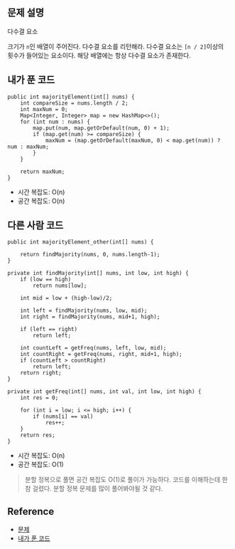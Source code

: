 ## 문제 설명
다수결 요소

크기가 ```n```인 배열이 주어진다. 다수결 요소를 리턴해라.
다수결 요소는 ```[n / 2]```이상의 횟수가 들어있는 요소이다. 해당 배열에는 항상 다수결 요소가 존재한다.

## 내가 푼 코드
```
public int majorityElement(int[] nums) {
    int compareSize = nums.length / 2;
    int maxNum = 0;
    Map<Integer, Integer> map = new HashMap<>();
    for (int num : nums) {
        map.put(num, map.getOrDefault(num, 0) + 1);
        if (map.get(num) >= compareSize) {
            maxNum = (map.getOrDefault(maxNum, 0) < map.get(num)) ? num : maxNum;
        }
    }
    
    return maxNum;
}
```
* 시간 복잡도: O(n)
* 공간 복잡도: O(n)

## 다른 사람 코드
```
public int majorityElement_other(int[] nums) {
        
    return findMajority(nums, 0, nums.length-1);
}

private int findMajority(int[] nums, int low, int high) {
    if (low == high)
        return nums[low];
    
    int mid = low + (high-low)/2;
    
    int left = findMajority(nums, low, mid);
    int right = findMajority(nums, mid+1, high);
    
    if (left == right)
        return left;
    
    int countLeft = getFreq(nums, left, low, mid);
    int countRight = getFreq(nums, right, mid+1, high);
    if (countLeft > countRight)
        return left;
    return right;
}

private int getFreq(int[] nums, int val, int low, int high) {
    int res = 0;
    
    for (int i = low; i <= high; i++) {
        if (nums[i] == val)
            res++;
    }
    return res;
}
```
* 시간 복잡도: O(n)
* 공간 복잡도: O(1)
> 분할 정복으로 풀면 공간 복잡도 O(1)로 풀이가 가능하다. 코드를 이해하는데 한참 걸렸다. 분할 정복 문제를 많이 풀어봐야될 것 같다.

## Reference
* [문제](https://leetcode.com/problems/majority-element/)
* [내가 푼 코드](https://github.com/smpark1020/leetcode-practice/blob/master/src/leetcode/divideconquer/Q169.java)